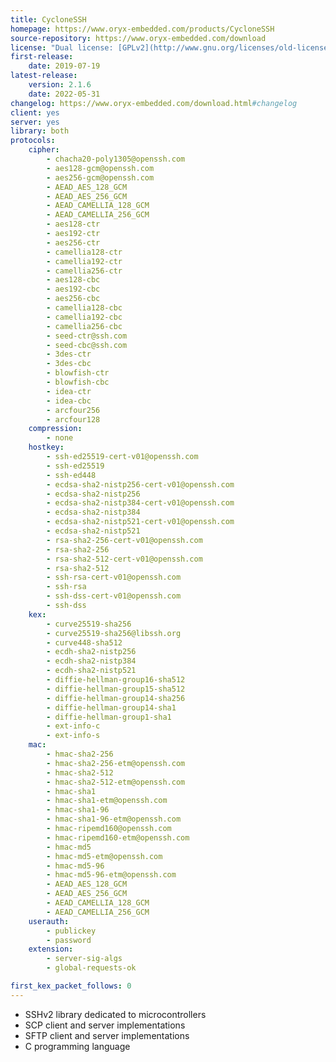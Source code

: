 ```yaml
---
title: CycloneSSH
homepage: https://www.oryx-embedded.com/products/CycloneSSH
source-repository: https://www.oryx-embedded.com/download
license: "Dual license: [GPLv2](http://www.gnu.org/licenses/old-licenses/gpl-2.0) or [commercial](https://www.oryx-embedded.com/licensing/CycloneSSH)"
first-release:
    date: 2019-07-19
latest-release:
    version: 2.1.6
    date: 2022-05-31
changelog: https://www.oryx-embedded.com/download.html#changelog
client: yes
server: yes
library: both
protocols:
    cipher:
        - chacha20-poly1305@openssh.com
        - aes128-gcm@openssh.com
        - aes256-gcm@openssh.com
        - AEAD_AES_128_GCM
        - AEAD_AES_256_GCM
        - AEAD_CAMELLIA_128_GCM
        - AEAD_CAMELLIA_256_GCM
        - aes128-ctr
        - aes192-ctr
        - aes256-ctr
        - camellia128-ctr
        - camellia192-ctr
        - camellia256-ctr
        - aes128-cbc
        - aes192-cbc
        - aes256-cbc
        - camellia128-cbc
        - camellia192-cbc
        - camellia256-cbc
        - seed-ctr@ssh.com
        - seed-cbc@ssh.com
        - 3des-ctr
        - 3des-cbc
        - blowfish-ctr
        - blowfish-cbc
        - idea-ctr
        - idea-cbc
        - arcfour256
        - arcfour128
    compression:
        - none
    hostkey:
        - ssh-ed25519-cert-v01@openssh.com
        - ssh-ed25519
        - ssh-ed448
        - ecdsa-sha2-nistp256-cert-v01@openssh.com
        - ecdsa-sha2-nistp256
        - ecdsa-sha2-nistp384-cert-v01@openssh.com
        - ecdsa-sha2-nistp384
        - ecdsa-sha2-nistp521-cert-v01@openssh.com
        - ecdsa-sha2-nistp521
        - rsa-sha2-256-cert-v01@openssh.com
        - rsa-sha2-256
        - rsa-sha2-512-cert-v01@openssh.com
        - rsa-sha2-512
        - ssh-rsa-cert-v01@openssh.com
        - ssh-rsa
        - ssh-dss-cert-v01@openssh.com
        - ssh-dss
    kex:
        - curve25519-sha256
        - curve25519-sha256@libssh.org
        - curve448-sha512
        - ecdh-sha2-nistp256
        - ecdh-sha2-nistp384
        - ecdh-sha2-nistp521
        - diffie-hellman-group16-sha512
        - diffie-hellman-group15-sha512
        - diffie-hellman-group14-sha256
        - diffie-hellman-group14-sha1
        - diffie-hellman-group1-sha1
        - ext-info-c
        - ext-info-s
    mac:
        - hmac-sha2-256
        - hmac-sha2-256-etm@openssh.com
        - hmac-sha2-512
        - hmac-sha2-512-etm@openssh.com
        - hmac-sha1
        - hmac-sha1-etm@openssh.com
        - hmac-sha1-96
        - hmac-sha1-96-etm@openssh.com
        - hmac-ripemd160@openssh.com
        - hmac-ripemd160-etm@openssh.com
        - hmac-md5
        - hmac-md5-etm@openssh.com
        - hmac-md5-96
        - hmac-md5-96-etm@openssh.com
        - AEAD_AES_128_GCM
        - AEAD_AES_256_GCM
        - AEAD_CAMELLIA_128_GCM
        - AEAD_CAMELLIA_256_GCM
    userauth:
        - publickey
        - password
    extension:
        - server-sig-algs
        - global-requests-ok

first_kex_packet_follows: 0
---
```

* SSHv2 library dedicated to microcontrollers
* SCP client and server implementations
* SFTP client and server implementations
* C programming language
